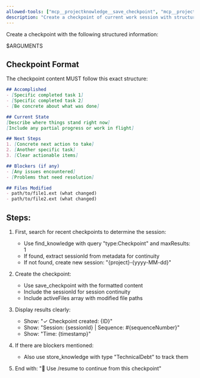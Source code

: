 ```yaml
---
allowed-tools: ["mcp__projectknowledge__save_checkpoint", "mcp__projectknowledge__find_knowledge", "mcp__projectknowledge__store_knowledge"]
description: "Create a checkpoint of current work session with structured format"
---
```


Create a checkpoint with the following structured information:

$ARGUMENTS

## Checkpoint Format

The checkpoint content MUST follow this exact structure:

```markdown
## Accomplished
- [Specific completed task 1]
- [Specific completed task 2]
- [Be concrete about what was done]

## Current State
[Describe where things stand right now]
[Include any partial progress or work in flight]

## Next Steps
1. [Concrete next action to take]
2. [Another specific task]
3. [Clear actionable items]

## Blockers (if any)
- [Any issues encountered]
- [Problems that need resolution]

## Files Modified
- path/to/file1.ext (what changed)
- path/to/file2.ext (what changed)
```

## Steps:
1. First, search for recent checkpoints to determine the session:
   - Use find_knowledge with query "type:Checkpoint" and maxResults: 1
   - If found, extract sessionId from metadata for continuity
   - If not found, create new session: "{project}-{yyyy-MM-dd}"

2. Create the checkpoint:
   - Use save_checkpoint with the formatted content
   - Include the sessionId for session continuity
   - Include activeFiles array with modified file paths

3. Display results clearly:
   - Show: "✓ Checkpoint created: {ID}"
   - Show: "Session: {sessionId} | Sequence: #{sequenceNumber}"
   - Show: "Time: {timestamp}"

4. If there are blockers mentioned:
   - Also use store_knowledge with type "TechnicalDebt" to track them

5. End with: "📌 Use /resume to continue from this checkpoint"